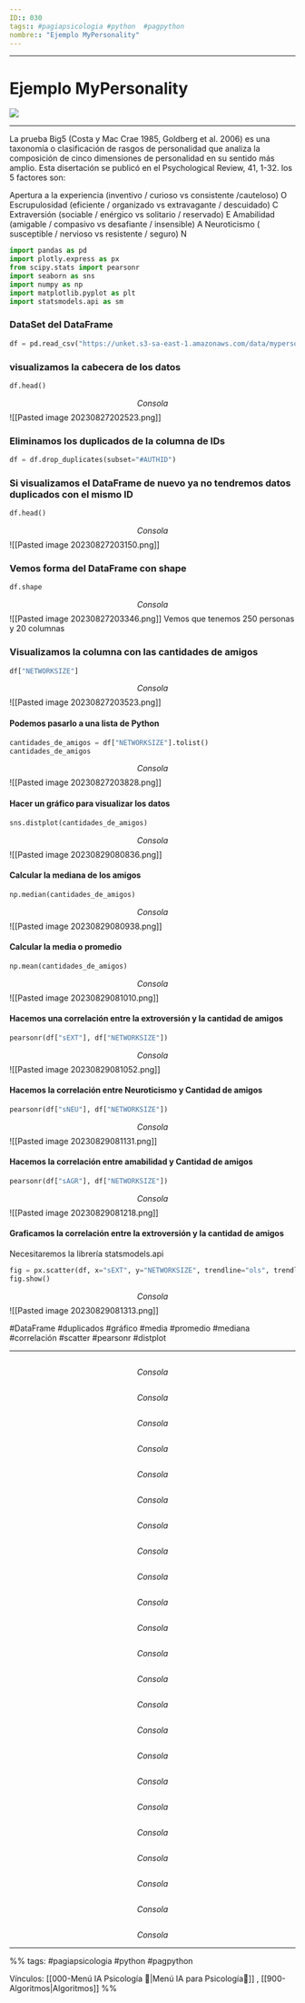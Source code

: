 ```yaml
---
ID:: 030
tags:: #pagiapsicologia #python  #pagpython 
nombre:: "Ejemplo MyPersonality"
---
```

___
# Ejemplo MyPersonality
![](https://youtu.be/epSFqaMICcw?si=4Pll4TU9ExNKKu01&t=4993)

___
La prueba Big5 (Costa y Mac Crae 1985, Goldberg et al. 2006) es una taxonomía o clasificación de rasgos de personalidad que analiza la composición de cinco dimensiones de personalidad en su sentido más amplio. Esta disertación se publicó en el Psychological Review, 41, 1-32. los 5 factores son:

Apertura a la experiencia (inventivo / curioso vs consistente /cauteloso) O
Escrupulosidad (eficiente / organizado vs extravagante / descuidado) C
Extraversión (sociable / enérgico vs solitario / reservado) E
Amabilidad (amigable / compasivo vs desafiante / insensible) A
Neuroticismo ( susceptible / nervioso vs resistente / seguro) N

```python
import pandas as pd
import plotly.express as px
from scipy.stats import pearsonr
import seaborn as sns
import numpy as np
import matplotlib.pyplot as plt
import statsmodels.api as sm
```

### DataSet del DataFrame
```python
df = pd.read_csv("https://unket.s3-sa-east-1.amazonaws.com/data/mypersonality.csv")
```

### visualizamos la cabecera de los datos
```python
df.head()
```
$$Consola$$
![[Pasted image 20230827202523.png]]

### Eliminamos los duplicados de la columna de IDs
```python
df = df.drop_duplicates(subset="#AUTHID")
```

### Si visualizamos el DataFrame de nuevo ya no tendremos datos duplicados con el mismo ID
```python
df.head()
```
$$Consola$$
![[Pasted image 20230827203150.png]]

### Vemos forma del DataFrame con shape
```python
df.shape
```
$$Consola$$
![[Pasted image 20230827203346.png]]
Vemos que tenemos 250 personas y 20 columnas

### Visualizamos la columna con las cantidades de amigos
```python
df["NETWORKSIZE"]
```
$$Consola$$
![[Pasted image 20230827203523.png]]

#### Podemos pasarlo a una lista de Python
```python
cantidades_de_amigos = df["NETWORKSIZE"].tolist()
cantidades_de_amigos
```
$$Consola$$
![[Pasted image 20230827203828.png]]

#### Hacer un gráfico para visualizar los datos
```python
sns.distplot(cantidades_de_amigos)
```
$$Consola$$
![[Pasted image 20230829080836.png]]

#### Calcular la mediana de los amigos

```python
np.median(cantidades_de_amigos)
```
$$Consola$$
![[Pasted image 20230829080938.png]]

#### Calcular la media o promedio
```python
np.mean(cantidades_de_amigos)
```
$$Consola$$
![[Pasted image 20230829081010.png]]

#### Hacemos una correlación entre la extroversión y la cantidad de amigos
```python
pearsonr(df["sEXT"], df["NETWORKSIZE"])
```
$$Consola$$
![[Pasted image 20230829081052.png]]

#### Hacemos la correlación entre Neuroticismo y Cantidad de amigos
```python
pearsonr(df["sNEU"], df["NETWORKSIZE"])
```
$$Consola$$
![[Pasted image 20230829081131.png]]

#### Hacemos la correlación entre amabilidad y Cantidad de amigos
```python
pearsonr(df["sAGR"], df["NETWORKSIZE"])
```
$$Consola$$
![[Pasted image 20230829081218.png]]

#### Graficamos la correlación entre la extroversión y la cantidad de amigos

Necesitaremos la librería statsmodels.api
```python
fig = px.scatter(df, x="sEXT", y="NETWORKSIZE", trendline="ols", trendline_color_override="red")
fig.show()
```
$$Consola$$
![[Pasted image 20230829081313.png]]


#DataFrame #duplicados #gráfico #media #promedio #mediana #correlación #scatter #pearsonr #distplot

___

```python

```
$$Consola$$




```python

```
$$Consola$$




```python

```
$$Consola$$






```python

```
$$Consola$$



```python

```
$$Consola$$




```python

```
$$Consola$$





```python

```
$$Consola$$





```python

```
$$Consola$$







```python

```
$$Consola$$




```python

```
$$Consola$$




```python

```
$$Consola$$




```python

```
$$Consola$$





```python

```
$$Consola$$




```python

```
$$Consola$$




```python

```
$$Consola$$





```python

```
$$Consola$$






```python

```
$$Consola$$





```python

```
$$Consola$$





```python

```
$$Consola$$






```python

```
$$Consola$$




```python

```
$$Consola$$






```python

```
$$Consola$$






```python

```
$$Consola$$



___

%%
tags: #pagiapsicologia #python  #pagpython 

Vínculos:   [[000-Menú IA Psicología 📃|Menú IA para Psicología📃]] , [[900-Algoritmos|Algoritmos]]
%%